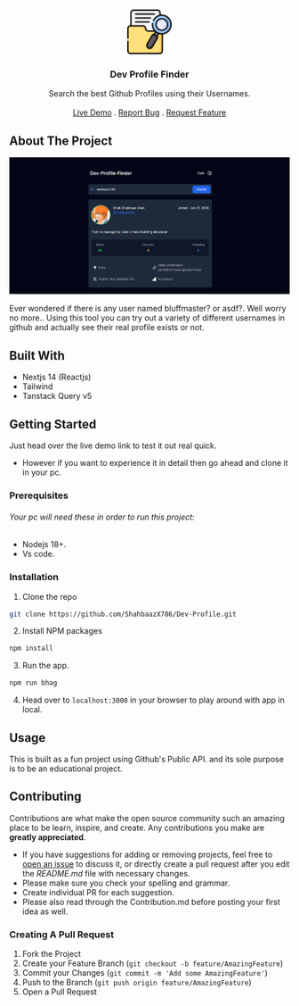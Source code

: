 <br/>
<p align="center">
  <a href="https://github.com/Shahbaazx786/Dev-Profile-Finder">
    <img src="public/search.png" alt="Logo" width="80" height="80">
  </a>

  <h3 align="center">Dev Profile Finder</h3>

  <p align="center">
    Search the best Github Profiles using their Usernames.
    <br/>
    <br/>
    <a href="https://dev-profile-neon.vercel.app/">Live Demo</a>
    .
    <a href="https://github.com/ShahbaazX786/Dev-Profile/issues">Report Bug</a>
    .
    <a href="https://github.com/ShahbaazX786/Dev-Profile/issues">Request Feature</a>
  </p>
</p>



## About The Project

![Screen Shot](public/GithubDevFinder.png)

Ever wondered if there is any user named bluffmaster? or asdf?. 
Well worry no more.. Using this tool you can try out a variety of different usernames in github and actually see their real profile exists or not.

## Built With

- Nextjs 14 (Reactjs)
- Tailwind
- Tanstack Query v5

## Getting Started

Just head over the live demo link to test it out real quick.
- However if you want to experience it in detail then go ahead and clone it in your pc.

### Prerequisites

###### Your pc will need these in order to run this project:
- Nodejs 18+.
- Vs code.

### Installation

1. Clone the repo

```sh
git clone https://github.com/ShahbaazX786/Dev-Profile.git
```

2. Install NPM packages

```sh
npm install
```

3. Run the app.

```sh
npm run bhag
```

4. Head over to ```localhost:3000``` in your browser to play around with app in local.

## Usage

This is built as a fun project using Github's Public API. and its sole purpose is to be an educational project.

## Contributing

Contributions are what make the open source community such an amazing place to be learn, inspire, and create. Any contributions you make are **greatly appreciated**.
* If you have suggestions for adding or removing projects, feel free to [open an issue](https://github.com/ShahbaazX786/Dev-Profile/issues/new) to discuss it, or directly create a pull request after you edit the *README.md* file with necessary changes.
* Please make sure you check your spelling and grammar.
* Create individual PR for each suggestion.
* Please also read through the Contribution.md before posting your first idea as well.

### Creating A Pull Request

1. Fork the Project
2. Create your Feature Branch (`git checkout -b feature/AmazingFeature`)
3. Commit your Changes (`git commit -m 'Add some AmazingFeature'`)
4. Push to the Branch (`git push origin feature/AmazingFeature`)
5. Open a Pull Request<br/>
<p align="center">